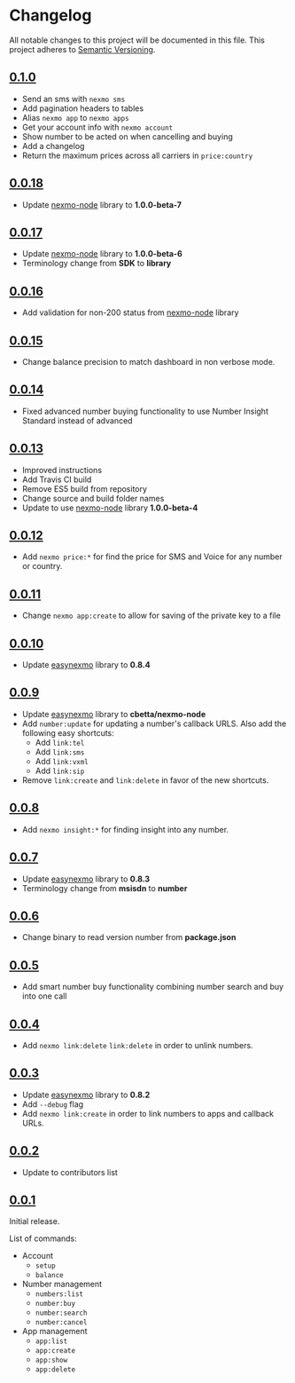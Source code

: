# Changelog

All notable changes to this project will be documented in this file. This project adheres to [Semantic Versioning](http://semver.org/).

## [0.1.0]

- Send an sms with `nexmo sms`
- Add pagination headers to tables
- Alias `nexmo app` to `nexmo apps`
- Get your account info with `nexmo account`
- Show number to be acted on when cancelling and buying
- Add a changelog
- Return the maximum prices across all carriers in `price:country`

## [0.0.18]

- Update [nexmo-node] library to **1.0.0-beta-7**

## [0.0.17]

- Update [nexmo-node] library to **1.0.0-beta-6**
- Terminology change from **SDK** to **library**

## [0.0.16]

- Add validation for non-200 status from [nexmo-node] library

## [0.0.15]

- Change balance precision to match dashboard in non verbose mode.

## [0.0.14]

- Fixed advanced number buying functionality to use Number Insight Standard instead of advanced

## [0.0.13]

- Improved instructions
- Add Travis CI build
- Remove ES5 build from repository
- Change source and build folder names
- Update to use [nexmo-node] library  **1.0.0-beta-4**

## [0.0.12]

- Add `nexmo price:*` for find the price for SMS and Voice for any number or country.

## [0.0.11]

- Change `nexmo app:create` to allow for saving of the private key to a file

## [0.0.10]

- Update [easynexmo] library to **0.8.4**

## [0.0.9]

- Update [easynexmo] library to **cbetta/nexmo-node**
- Add `number:update` for updating a number's callback URLS. Also add the following easy shortcuts:
  - Add `link:tel`
  - Add `link:sms`
  - Add `link:vxml`
  - Add `link:sip`
- Remove `link:create` and `link:delete` in favor of the new shortcuts.

## [0.0.8]

* Add `nexmo insight:*` for finding insight into any number.

## [0.0.7]

- Update [easynexmo] library to **0.8.3**
- Terminology change from **msisdn** to **number**

## [0.0.6]

- Change binary to read version number from **package.json**

## [0.0.5]

- Add smart number buy functionality combining number search and buy into one call

## [0.0.4]

- Add `nexmo link:delete` `link:delete` in order to unlink numbers.

## [0.0.3]

- Update [easynexmo] library to **0.8.2**
- Add `--debug` flag
- Add `nexmo link:create` in order to link numbers to apps and callback URLs.

## [0.0.2]

- Update to contributors list

## [0.0.1]

Initial release.

List of commands:

- Account
  - `setup`
  - `balance`
- Number management
  - `numbers:list`
  - `number:buy`
  - `number:search`
  - `number:cancel`
- App management
  - `app:list`
  - `app:create`
  - `app:show`
  - `app:delete`

[0.1.0]: https://github.com/Nexmo/nexmo-cli/tree/v0.1.0
[0.0.18]: https://github.com/Nexmo/nexmo-cli/tree/v0.0.18
[0.0.17]: https://github.com/Nexmo/nexmo-cli/tree/v0.0.17
[0.0.16]: https://github.com/Nexmo/nexmo-cli/tree/v0.0.16
[0.0.15]: https://github.com/Nexmo/nexmo-cli/tree/v0.0.15
[0.0.14]: https://github.com/Nexmo/nexmo-cli/tree/v0.0.14
[0.0.13]: https://github.com/Nexmo/nexmo-cli/tree/v0.0.13
[0.0.12]: https://github.com/Nexmo/nexmo-cli/tree/v0.0.12
[0.0.11]: https://github.com/Nexmo/nexmo-cli/tree/v0.0.11
[0.0.10]: https://github.com/Nexmo/nexmo-cli/tree/v0.0.10
[0.0.9]: https://github.com/Nexmo/nexmo-cli/tree/v0.0.9
[0.0.8]: https://github.com/Nexmo/nexmo-cli/tree/v0.0.8
[0.0.7]: https://github.com/Nexmo/nexmo-cli/tree/v0.0.7
[0.0.6]: https://github.com/Nexmo/nexmo-cli/tree/v0.0.6
[0.0.5]: https://github.com/Nexmo/nexmo-cli/tree/v0.0.5
[0.0.4]: https://github.com/Nexmo/nexmo-cli/tree/v0.0.4
[0.0.3]: https://github.com/Nexmo/nexmo-cli/tree/v0.0.3
[0.0.2]: https://github.com/Nexmo/nexmo-cli/tree/v0.0.2
[0.0.1]: https://github.com/Nexmo/nexmo-cli/tree/v0.0.1
[nexmo-node]: https://github.com/Nexmo/nexmo-node
[easynexmo]: https://github.com/Nexmo/nexmo-node
